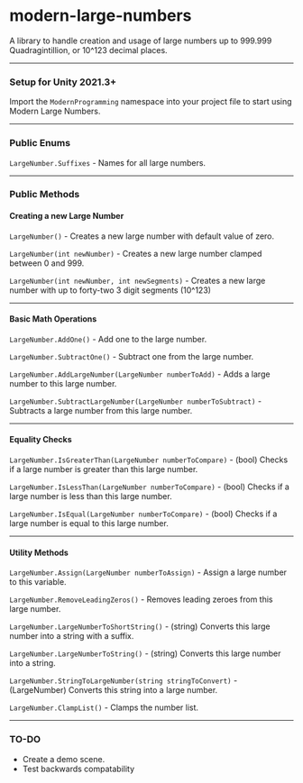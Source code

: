 # modern-large-numbers
A library to handle creation and usage of large numbers up to 999.999 Quadragintillion, or 10^123 decimal places.

------

### Setup for Unity 2021.3+

Import the `ModernProgramming` namespace into your project file to start using Modern Large Numbers.

------

### Public Enums
`LargeNumber.Suffixes` - Names for all large numbers.

------

### Public Methods

#### Creating a new Large Number

`LargeNumber()` - Creates a new large number with default value of zero.

`LargeNumber(int newNumber)` - Creates a new large number clamped between 0 and 999.

`LargeNumber(int newNumber, int newSegments)` - Creates a new large number with up to forty-two 3 digit segments (10^123)

------

#### Basic Math Operations

`LargeNumber.AddOne()` - Add one to the large number.

`LargeNumber.SubtractOne()` - Subtract one from the large number.

`LargeNumber.AddLargeNumber(LargeNumber numberToAdd)` - Adds a large number to this large number.

`LargeNumber.SubtractLargeNumber(LargeNumber numberToSubtract)` - Subtracts a large number from this large number.

------

#### Equality Checks

`LargeNumber.IsGreaterThan(LargeNumber numberToCompare)` - (bool) Checks if a large number is greater than this large number.

`LargeNumber.IsLessThan(LargeNumber numberToCompare)` - (bool) Checks if a large number is less than this large number.

`LargeNumber.IsEqual(LargeNumber numberToCompare)` - (bool) Checks if a large number is equal to this large number.

------

#### Utility Methods

`LargeNumber.Assign(LargeNumber numberToAssign)` - Assign a large number to this variable.

`LargeNumber.RemoveLeadingZeros()` - Removes leading zeroes from this large number.

`LargeNumber.LargeNumberToShortString()` - (string) Converts this large number into a string with a suffix.

`LargeNumber.LargeNumberToString()` - (string) Converts this large number into a string.

`LargeNumber.StringToLargeNumber(string stringToConvert)` - (LargeNumber) Converts this string into a large number.

`LargeNumber.ClampList()` - Clamps the number list.

------

### TO-DO

- Create a demo scene.
- Test backwards compatability